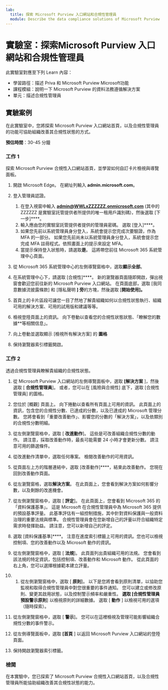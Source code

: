 ```yaml
---
lab:
  title: 探索 Microsoft Purview 入口網站和合規性管理員
  module: Describe the data compliance solutions of Microsoft Purview
---
```


# 實驗室：探索Microsoft Purview 入口網站和合規性管理員

此實驗室對應至下列 Learn 內容：

- 學習路徑：描述 Priva 和 Microsoft Purview Microsoft功能
- 課程模組：說明一下 Microsoft Purview 的資料法務遵循解決方案
- 單元：描述合規性管理員

## 實驗案例

在此實驗室中，您將探索 Microsoft Purview 入口網站首頁，以及合規性管理員的功能可協助組織改善其合規性狀態的方式。

**預估時間**：30-45 分鐘

### 工作 1

探索 Microsoft Purview 合規性入口網站首頁，並學習如何自訂卡片檢視與導覽面板。

1. 開啟 Microsoft Edge。 在網址列輸入 **admin.microsoft.com**。
1. 登入管理員認證。
    1. 在登入視窗中輸入 **admin@WWLxZZZZZZ.onmicrosoft.com** (其中的 ZZZZZZ 是實驗室託管提供者所提供的唯一租用戶識別碼)，然後選取 [下一步]****。
    1. 輸入應由您的實驗室託管提供者提供的管理員密碼。 選取 [登入]****。
    1. 如果您先前以系統管理員身分登入，系統會提示您完成次要驗證，作為 MFA 的一部分。 如果您先前尚未以系統管理員身分登入，系統會提示您完成 MFA 註冊程式。依照畫面上的提示來設定 MFA。
    1. 當提示保持登入狀態時，請選取**是**。 這將帶您前往 Microsoft 365 系統管理中心頁面。

1. 從 Microsoft 365 系統管理中心的左側導覽窗格中，選取**顯示全部**。

1. 在系統管理中心下，請選取 [合規性]****。  新的瀏覽器頁面隨即開啟，彈出視窗會歡迎您前往新的 Microsoft Purview 入口網站。 在頁面底部，選取 [我同意數據流披露條款] 和 [隱私聲明 **] 旁**的方塊，然後選取 [**開始使用]。**

1. 首頁上的卡片區段可讓您一目了然地了解貴組織如何以合規性狀態執行、組織可用的解決方案、可用的試用版和建議等等。

1. 檢視登陸頁面上的資訊。  向下卷動以查看您的合規性狀態狀態、「瞭解您的數據**等相關信息」。

1. 向上卷動並選取顯示 [檢視所有解決方案] 的 **圖格**

1. 保持瀏覽器索引標籤開啟。

### 工作 2

透過合規性管理員瞭解貴組織的合規性狀態。

1. 從 Microsoft Purview 入口網站的左側導覽面板中，選取 **[解決方案** ]，然後選取 [ **合規性管理員**]。  或者，您可以在 [風險與合規性] 底下，選取 [合規性管理員] 的圖格。

1. 您位於 [概觀] 頁面上。 向下捲動以查看所有頁面上可用的資訊。  此頁面上的資訊，包含您的合規性分數、已達成的分數，以及已達成的 Microsoft 管理分數。   您將會看到「重要改善動作」、影響您的分數的「解決方案」，以及依類別的合規性分數明細。

1. 從左側瀏覽窗格中，選取 [ **改進動作**]。  這些是可改善組織合規性分數的動作。 請注意，採取改善動作時，最長可能需要 24 小時才會更新分數。  請注意可用的篩選條件。

1. 從改進動作清單中，選取任何專案。  檢閱改善動作的可用資訊。

1. 從頁面左上方的階層連結中，選取 [改善動作]****，結束此改善動作。  您現在回到改善動作頁面。

1. 從左瀏覽窗格，選取**解決方案**。 在此頁面上，您會看到解決方案如何影響分數，以及剩餘的改進機會。

1. 從左側瀏覽窗格中，選取 [ **評定**]。 在此頁面上，您會看到 Microsoft 365 的「資料保護基準」。  這是 Microsoft 在合規性管理員中為 Microsoft 365 提供的預設基準評量。  此基準評估有一組控制措施，其中針對資料保護與一般資料治理的重要法規與標準。 合規性管理員會在您新增自己的評量以符合組織特定需求時發揮助益。  請注意，您可以新增自己的評定。

1. 選取 [資料保護基準]****。  注意在進度索引標籤上可用的資訊。您也可以檢視控制項、您的改善動作以及 Microsoft 動作的資訊。  

1. 從左側瀏覽窗格中，選取 [ **法規**]。  此頁面列出貴組織可用的法規。 您會看到該法規的特定資訊，包括控制項、改善動作和 Microsoft 動作。 從此頁面的右上角，您可以選擇根據範本建立評量。

1. 1. 從左側瀏覽窗格中，選取 [ **原則**]。 以下是您將會看到原則清單，以協助您監視和取得合規性管理員中對您很重要的事件通知。 您可以建立或修改原則、變更其啟用狀態，以及控制警示頻率和嚴重性。 **選取 [合規性管理員預設警示原則**] 以檢視原則的詳細數據。  選取 [ **動作** ] 以檢視可用的選項（隨時探索）。

1. 從左側瀏覽窗格中，選取 [ **警示**]。   您可以在這裡檢視及管理可能影響組織合規性分數的事件警示。 

1. 從左側導覽面板中，選取 **[首頁** ] 以返回 Microsoft Purview 入口網站的登陸頁面。

1. 保持開啟瀏覽器索引標籤。

### 檢閱

在本實驗中，您已探索了 Microsoft Purview 合規性入口網站首頁，以及合規性管理員所能協助組織改善其合規性狀態的能力。
